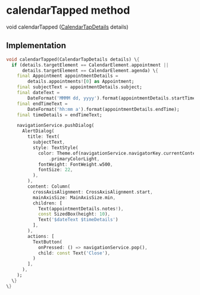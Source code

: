 


# calendarTapped method








void calendarTapped
([CalendarTapDetails](https://pub.dev/documentation/syncfusion_flutter_calendar/20.4.54/calendar/CalendarTapDetails-class.html) details)








## Implementation

```dart
void calendarTapped(CalendarTapDetails details) \{
  if (details.targetElement == CalendarElement.appointment ||
      details.targetElement == CalendarElement.agenda) \{
    final Appointment appointmentDetails =
        details.appointments![0] as Appointment;
    final subjectText = appointmentDetails.subject;
    final dateText =
        DateFormat('MMMM dd, yyyy').format(appointmentDetails.startTime);
    final endTimeText =
        DateFormat('hh:mm a').format(appointmentDetails.endTime);
    final timeDetails = endTimeText;

    navigationService.pushDialog(
      AlertDialog(
        title: Text(
          subjectText,
          style: TextStyle(
            color: Theme.of(navigationService.navigatorKey.currentContext!)
                .primaryColorLight,
            fontWeight: FontWeight.w500,
            fontSize: 22,
          ),
        ),
        content: Column(
          crossAxisAlignment: CrossAxisAlignment.start,
          mainAxisSize: MainAxisSize.min,
          children: [
            Text(appointmentDetails.notes!),
            const SizedBox(height: 10),
            Text('$dateText $timeDetails')
          ],
        ),
        actions: [
          TextButton(
            onPressed: () => navigationService.pop(),
            child: const Text('Close'),
          )
        ],
      ),
    );
  \}
\}
```







